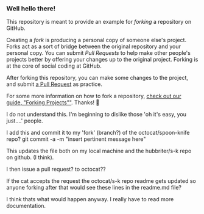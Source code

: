 ### Well hello there!

This repository is meant to provide an example for *forking* a repository on GitHub.

Creating a *fork* is producing a personal copy of someone else's project. Forks act as a sort of bridge between the original repository and your personal copy. You can submit *Pull Requests* to help make other people's projects better by offering your changes up to the original project. Forking is at the core of social coding at GitHub.

After forking this repository, you can make some changes to the project, and submit [a Pull Request](https://github.com/octocat/Spoon-Knife/pulls) as practice.

For some more information on how to fork a repository, [check out our guide, "Forking Projects""](http://guides.github.com/overviews/forking/). Thanks! :sparkling_heart:

I do not understand this. I'm beginning to dislike
those 'oh it's easy, you just....' people.

I add this and commit it to my 'fork' (branch?) of
the octocat/spoon-knife repo?
	git commit -a -m "insert pertinent message here"
	
This updates the file both on my local machine and
the hubbriter/s-k repo on github. (I think).

I then issue a pull request? to octocat??

If the cat accepts the request the octocat/s-k repo readme
gets updated so anyone forking after that would see these
lines in the readme.md file?

I think thats what would happen anyway. I really have
to read more documentation.
